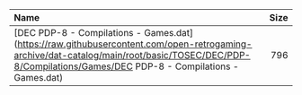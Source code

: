 |Name|Size|
|:---|---:|
|[DEC PDP-8 - Compilations - Games.dat](https://raw.githubusercontent.com/open-retrogaming-archive/dat-catalog/main/root/basic/TOSEC/DEC/PDP-8/Compilations/Games/DEC PDP-8 - Compilations - Games.dat)|796|

